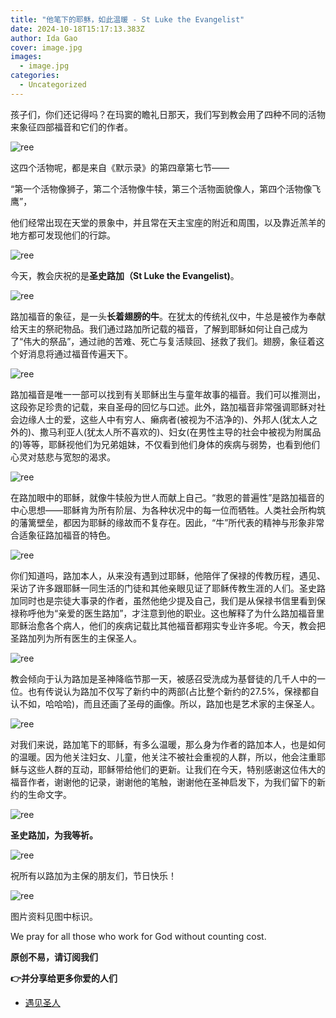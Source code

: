 ```yaml
---
title: "他笔下的耶稣，如此温暖 - St Luke the Evangelist"
date: 2024-10-18T15:17:13.383Z
author: Ida Gao
cover: image.jpg
images:
  - image.jpg
categories:
  - Uncategorized
---
```


孩子们，你们还记得吗？在玛窦的瞻礼日那天，我们写到教会用了四种不同的活物来象征四部福音和它们的作者。

<!--more-->

![ree](https://static.wixstatic.com/media/ec8b63_c216d20d5f1e4e2087b878651e0aad6b~mv2.jpg)

  

这四个活物呢，都是来自《默示录》的第四章第七节——

“第一个活物像狮子，第二个活物像牛犊，第三个活物面貌像人，第四个活物像飞鹰”，

他们经常出现在天堂的景象中，并且常在天主宝座的附近和周围，以及靠近羔羊的地方都可发现他们的行踪。

![ree](https://static.wixstatic.com/media/ec8b63_132f582202214608b8dbc678c699cdd0~mv2.jpg)

  

今天，教会庆祝的是**圣史路加（St Luke the Evangelist)**。

![ree](https://static.wixstatic.com/media/ec8b63_4b8088262af3455ebfc73121b9dd017f~mv2.jpg)

  

路加福音的象征，是一头**长着翅膀的牛**。在犹太的传统礼仪中，牛总是被作为奉献给天主的祭祀物品。我们通过路加所记载的福音，了解到耶稣如何让自己成为了“伟大的祭品”，通过祂的苦难、死亡与复活赎回、拯救了我们。翅膀，象征着这个好消息将通过福音传遍天下。

  

![ree](https://static.wixstatic.com/media/ec8b63_4620e8b9c0d8417ca2bdfcaa06db3e3f~mv2.jpg)

  

路加福音是唯一一部可以找到有关耶稣出生与童年故事的福音。我们可以推测出，这段弥足珍贵的记载，来自圣母的回忆与口述。此外，路加福音非常强调耶稣对社会边缘人士的爱，这些人中有穷人、癞病者(被视为不洁净的)、外邦人(犹太人之外的)、撒马利亚人(犹太人所不喜欢的)、妇女(在男性主导的社会中被视为附属品的)等等，耶稣视他们为兄弟姐妹，不仅看到他们身体的疾病与弱势，也看到他们心灵对慈悲与宽恕的渴求。

  

![ree](https://static.wixstatic.com/media/ec8b63_74c54726c22a4c3abc7f5ff2ab1cce3b~mv2.jpg)

  

在路加眼中的耶稣，就像牛犊般为世人而献上自己。“救恩的普遍性”是路加福音的中心思想——耶稣肯为所有阶层、为各种状况中的每一位而牺牲。人类社会所构筑的藩篱壁垒，都因为耶稣的缘故而不复存在。因此，“牛”所代表的精神与形象非常合适象征路加福音的特色。

  

![ree](https://static.wixstatic.com/media/ec8b63_40e67efc58214f7d8a964c5904a6ee60~mv2.jpg)

  

你们知道吗，路加本人，从来没有遇到过耶稣，他陪伴了保禄的传教历程，遇见、采访了许多跟耶稣一同生活的门徒和其他亲眼见证了耶稣传教生涯的人们。圣史路加同时也是宗徒大事录的作者，虽然他绝少提及自己，我们是从保禄书信里看到保禄称呼他为“亲爱的医生路加”，才注意到他的职业。这也解释了为什么路加福音里耶稣治愈各个病人，他们的疾病记载比其他福音都翔实专业许多呢。今天，教会把圣路加列为所有医生的主保圣人。

  

![ree](https://static.wixstatic.com/media/ec8b63_a93859174f4145e7904b5351a0e06dad~mv2.jpg)

  

教会倾向于认为路加是圣神降临节那一天，被感召受洗成为基督徒的几千人中的一位。也有传说认为路加不仅写了新约中的两部(占比整个新约的27.5%，保禄都自认不如，哈哈哈)，而且还画了圣母的画像。所以，路加也是艺术家的主保圣人。

  

![ree](https://static.wixstatic.com/media/ec8b63_98f927439a1843978be893bf7e28666f~mv2.jpg)

  

对我们来说，路加笔下的耶稣，有多么温暖，那么身为作者的路加本人，也是如何的温暖。因为他关注妇女、儿童，他关注不被社会重视的人群，所以，他会注重耶稣与这些人群的互动，耶稣带给他们的更新。让我们在今天，特别感谢这位伟大的福音作者，谢谢他的记录，谢谢他的笔触，谢谢他在圣神启发下，为我们留下的新约的生命文字。

  

![ree](https://static.wixstatic.com/media/ec8b63_92b2562d8cc84cc69c7c6f1dafa24d20~mv2.jpg)

  

**圣史路加，为我等祈。**

![ree](https://static.wixstatic.com/media/ec8b63_c893cf1170b84483a7526ffbe3d561f5~mv2.jpg)

  

祝所有以路加为主保的朋友们，节日快乐！

  

![ree](https://static.wixstatic.com/media/ec8b63_5b28f9a157074ccc945cd5188c140c3c~mv2.jpg)

  

  

图片资料见图中标识。

We pray for all those who work for God without counting cost.

**原创不易，请订阅我们**

**👉并分享给更多你爱的人们**

*   [遇见圣人](https://www.urloveinme.com/首頁/categories/遇见圣人)
